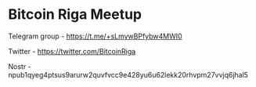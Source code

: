 # Bitcoin Riga Meetup

Telegram group - https://t.me/+sLmywBPfybw4MWI0

Twitter - https://twitter.com/BitcoinRiga

Nostr - npub1qyeg4ptsus9arurw2quvfvcc9e428yu6u62lekk20rhvpm27vvjq6jhal5
